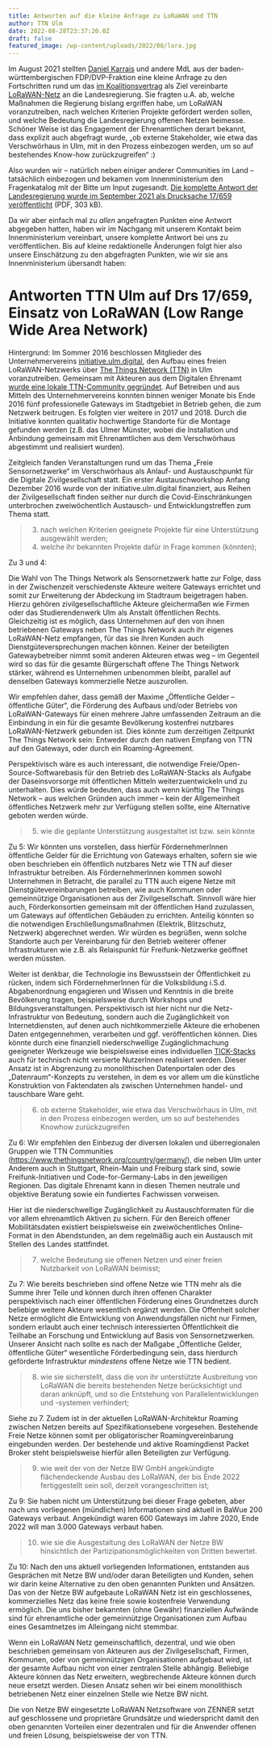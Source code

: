 ```yaml
---
title: Antworten auf die kleine Anfrage zu LoRaWAN und TTN
author: TTN Ulm
date: 2022-08-28T23:37:20.0Z
draft: false
featured_image: /wp-content/uploads/2022/08/lora.jpg
---
```

Im August 2021 stellten [Daniel Karrais](https://www.daniel-karrais-mdl.de/) und andere MdL aus der baden-württembergischen FDP/DVP-Fraktion eine kleine Anfrage zu den Fortschritten rund um das [im Koalitionsvertrag](https://www.baden-wuerttemberg.de/de/regierung/landesregierung/koalitionsvertrag-fuer-baden-wuerttemberg/) als Ziel vereinbarte [LoRaWAN-Netz](https://de.wikipedia.org/wiki/Long_Range_Wide_Area_Network) an die Landesregierung. Sie fragten u.A. ab, welche Maßnahmen die Regierung bislang ergriffen habe, um LoRaWAN voranzutreiben, nach welchen Kriterien Projekte gefördert werden sollen, und welche Bedeutung die Landesregierung offenen Netzen beimesse. Schöner Weise ist das Engagement der Ehrenamtlichen derart bekannt, dass explizit auch abgefragt wurde, „ob externe Stakeholder, wie etwa das Verschwörhaus in Ulm, mit in den Prozess einbezogen werden, um so auf bestehendes Know-how zurückzugreifen“ :)

Also wurden wir – natürlich neben einiger anderer Communities im Land – tatsächlich einbezogen und bekamen vom Innenministerium den Fragenkatalog mit der Bitte um Input zugesandt. [Die komplette Antwort der Landesregierung wurde im September 2021 als Drucksache 17/659 veröffentlicht](https://www.landtag-bw.de/files/live/sites/LTBW/files/dokumente/WP17/Drucksachen/0000/17_0659_D.pdf) (PDF, 303 kB).

Da wir aber einfach mal zu _allen_ angefragten Punkten eine Antwort abgegeben hatten, haben wir im Nachgang mit unserem Kontakt beim Innenministerium vereinbart, unsere komplette Antwort bei uns zu veröffentlichen. Bis auf kleine redaktionelle Änderungen folgt hier also unsere Einschätzung zu den abgefragten Punkten, wie wir sie ans Innenministerium übersandt haben:

# Antworten TTN Ulm auf Drs 17/659, Einsatz von LoRaWAN (Low Range Wide Area Network)

Hintergrund: Im Sommer 2016 beschlossen Mitglieder des Unternehmervereins [initiative.ulm.digital](https://ulm-digital.com/), den Aufbau eines freien LoRaWAN-Netzwerks über [The Things Network (TTN)](https://thethingsnetwork.org/) in Ulm voranzutreiben. Gemeinsam mit Akteuren aus dem Digitalen Ehrenamt [wurde eine lokale TTN-Community gegründet](https://www.thethingsnetwork.org/community/ulm/). Auf Betreiben und aus Mitteln des Unternehmervereins konnten binnen weniger Monate bis Ende 2016 fünf  professionelle Gateways im Stadtgebiet in Betrieb gehen, die zum Netzwerk beitrugen. Es folgten vier weitere in 2017 und 2018. Durch die Initiative konnten qualitativ hochwertige Standorte für die Montage gefunden werden (z.B. das Ulmer Münster, wobei die Installation und Anbindung gemeinsam mit Ehrenamtlichen aus dem Verschwörhaus abgestimmt und realisiert wurden).

Zeitgleich fanden Veranstaltungen rund um das Thema „Freie Sensornetzwerke“ im Verschwörhaus als Anlauf- und Austauschpunkt für die Digitale Zivilgesellschaft statt. Ein erster Austauschworkshop Anfang Dezember 2016 wurde von der initiative.ulm.digital finanziert, aus Reihen der Zivilgesellschaft finden seither nur durch die Covid-Einschränkungen unterbrochen zweiwöchentlich Austausch- und Entwicklungstreffen zum Thema statt.

> 3. nach welchen Kriterien geeignete Projekte für eine Unterstützung ausgewählt werden;
> 4. welche ihr bekannten Projekte dafür in Frage kommen (könnten);

Zu 3 und 4: 

Die Wahl von The Things Network als Sensornetzwerk hatte zur Folge, dass in der Zwischenzeit verschiedenste Akteure weitere Gateways errichtet und somit zur Erweiterung der Abdeckung im Stadtraum beigetragen haben. Hierzu gehören zivilgesellschaftliche Akteure gleichermaßen wie Firmen oder das Studierendenwerk Ulm als Anstalt öffentlichen Rechts.  
Gleichzeitig ist es möglich, dass Unternehmen auf den von ihnen betriebenen Gateways neben The Things Network auch ihr eigenes LoRaWAN-Netz empfangen, für das sie ihren Kunden auch Dienstgüteversprechungen machen können. Keiner der beteiligten Gatewaybetreiber nimmt somit anderen Akteuren etwas weg – im Gegenteil wird so das für die gesamte Bürgerschaft offene The Things Network stärker, während es Unternehmen unbenommen bleibt, parallel auf denselben Gateways kommerzielle Netze auszurollen.

Wir empfehlen daher, dass gemäß der Maxime „Öffentliche Gelder – öffentliche Güter“, die Förderung des Aufbaus und/oder Betriebs von LoRaWAN-Gateways für einen mehrere Jahre umfassenden Zeitraum an die Einbindung in ein für die gesamte Bevölkerung kostenfrei nutzbares LoRaWAN-Netzwerk gebunden ist. Dies könnte zum derzeitigen Zeitpunkt The Things Network sein: Entweder durch den nativen Empfang von TTN auf den Gateways, oder durch ein Roaming-Agreement.

Perspektivisch wäre es auch interessant, die notwendige Freie/Open-Source-Softwarebasis für den Betrieb des LoRaWAN-Stacks als Aufgabe der Daseinsvorsorge mit öffentlichen Mitteln weiterzuentwickeln und zu unterhalten. Dies würde bedeuten, dass auch wenn künftig The Things Network – aus welchen Gründen auch immer – kein der Allgemeinheit öffentliches Netzwerk mehr zur Verfügung stellen sollte, eine Alternative geboten werden würde.



> 5. wie die geplante Unterstützung ausgestaltet ist bzw. sein könnte

Zu 5: Wir könnten uns vorstellen, dass hierfür FördernehmerInnen öffentliche Gelder für die Errichtung von Gateways erhalten, sofern sie wie oben beschrieben ein öffentlich nutzbares Netz wie TTN auf dieser Infrastruktur betreiben. Als FördernehmerInnen kommen sowohl Unternehmen in Betracht, die parallel zu TTN auch eigene Netze mit Dienstgütevereinbarungen betreiben, wie auch Kommunen oder gemeinnützige Organisationen aus der Zivilgesellschaft. Sinnvoll wäre hier auch, Förderkonsortien gemeinsam mit der öffentlichen Hand zuzulassen, um Gateways auf öffentlichen Gebäuden zu errichten. Anteilig könnten so die notwendigen Erschließungsmaßnahmen (Elektrik, Blitzschutz, Netzwerk) abgerechnet werden. Wir würden es begrüßen, wenn solche Standorte auch per Vereinbarung für den Betrieb weiterer offener Infrastrukturen wie z.B. als Relaispunkt für Freifunk-Netzwerke geöffnet werden müssten.

Weiter ist denkbar, die Technologie ins Bewusstsein der Öffentlichkeit zu rücken, indem sich FördernehmerInnen für die Volksbildung i.S.d. Abgabenordnung engagieren und Wissen und Kenntnis in die breite Bevölkerung tragen, beispielsweise durch Workshops und Bildungsveranstaltungen. Perspektivisch ist hier nicht nur die Netz-Infrastruktur von Bedeutung, sondern auch die Zugänglichkeit von Internetdiensten, auf denen auch nichtkommerzielle Akteure die erhobenen Daten entgegennehmen, verarbeiten und ggf. veröffentlichen können. Dies könnte durch eine finanziell niederschwellige Zugänglichmachung geeigneter Werkzeuge wie beispielsweise eines individuellen [TICK-Stacks](https://wiki.archlinux.org/title/TICK_stack) auch für technisch nicht versierte NutzerInnen realisiert werden. Dieser Ansatz ist in Abgrenzung zu monolithischen Datenportalen oder des „Datenraum“-Konzepts zu verstehen, in dem es vor allem um die künstliche Konstruktion von Faktendaten als zwischen Unternehmen handel- und tauschbare Ware geht.

> 6. ob externe Stakeholder, wie etwa das Verschwörhaus in Ulm, mit in den Prozess einbezogen werden, um so auf bestehendes Knowhow zurückzugreifen

Zu 6: Wir empfehlen den Einbezug der diversen lokalen und überregionalen Gruppen wie TTN Communities (https://www.thethingsnetwork.org/country/germany/), die neben Ulm unter Anderem auch in Stuttgart, Rhein-Main und Freiburg stark sind, sowie Freifunk-Initiativen und Code-for-Germany-Labs in den jeweiligen Regionen. Das digitale Ehrenamt kann in diesen Themen neutrale und objektive Beratung sowie ein fundiertes Fachwissen vorweisen. 

Hier ist die niederschwellige Zugänglichkeit zu Austauschformaten für die vor allem ehrenamtlich Aktiven zu sichern. Für den Bereich offener Mobilitätsdaten existiert beispielsweise ein zweiwöchentliches Online-Format in den Abendstunden, an dem regelmäßig auch ein Austausch mit Stellen des Landes stattfindet.


> 7. welche Bedeutung sie offenen Netzen und einer freien Nutzbarkeit von LoRaWAN beimisst; 

Zu 7: Wie bereits beschrieben sind offene Netze wie TTN mehr als die Summe ihrer Teile und können durch ihren offenen Charakter perspektivisch nach einer öffentlichen Förderung eines Grundnetzes durch beliebige weitere Akteure wesentlich ergänzt werden. Die Offenheit solcher Netze ermöglicht die Entwicklung von Anwendungsfällen nicht nur Firmen, sondern erlaubt auch einer technisch interessierten Öffentlichkeit die Teilhabe an Forschung und Entwicklung auf Basis von Sensornetzwerken. Unserer Ansicht nach sollte es nach der Maßgabe „Öffentliche Gelder, öffentliche Güter“ wesentliche Förderbedingung sein, dass hierdurch geförderte Infrastruktur _mindestens_ offene Netze wie TTN bedient.

> 8. wie sie sicherstellt, dass die von ihr unterstützte Ausbreitung von LoRaWAN die bereits bestehenden Netze berücksichtigt und daran anknüpft, und so die Entstehung von Parallelentwicklungen und -systemen verhindert;

Siehe zu 7. Zudem ist in der aktuellen LoRaWAN-Architektur Roaming zwischen Netzen bereits auf Spezifikationsebene vorgesehen. Bestehende Freie Netze können somit per obligatorischer Roamingvereinbarung eingebunden werden. Der bestehende und aktive Roamingdienst Packet Broker steht beispielsweise hierfür allen Beteiligten zur Verfügung.

> 9. wie weit der von der Netze BW GmbH angekündigte flächendeckende Ausbau des LoRaWAN, der bis Ende 2022 fertiggestellt sein soll, derzeit vorangeschritten ist;

Zu 9: Sie haben nicht um Unterstützung bei dieser Frage gebeten, aber nach uns vorliegenen (mündlichen) Informationen sind aktuell in BaWue 200 Gateways verbaut. Angekündigt waren 600 Gateways im Jahre 2020, Ende 2022 will man 3.000 Gateways verbaut haben.

> 10. wie sie die Ausgestaltung des LoRaWAN der Netze BW hinsichtlich der Partizipationsmöglichkeiten von Dritten bewertet.
 
Zu 10: Nach den uns aktuell vorliegenden Informationen, entstanden aus Gesprächen mit Netze BW und/oder daran Beteiligten und Kunden, sehen wir darin keine Alternative zu den oben genannten Punkten und Ansätzen. Das von der Netze BW aufgebaute LoRaWAN Netz ist ein geschlossenes, kommerzielles Netz das keine freie sowie kostenfreie Verwendung ermöglich. Die uns bisher bekannten (ohne Gewähr) finanziellen Aufwände sind für ehrenamtliche oder gemeinnützige Organisationen zum Aufbau eines Gesamtnetzes im Alleingang nicht stemmbar. 

Wenn ein LoRaWAN Netz gemeinschaftlich, dezentral, und wie oben beschrieben gemeinsam von Akteuren aus der Zivilgesellschaft, Firmen, Kommunen, oder von gemeinnützigen Organisationen aufgebaut wird, ist der gesamte Aufbau nicht von einer zentralen Stelle abhängig. Beliebige Akteure können das Netz erweitern, wegbrechende Akteure können durch neue ersetzt werden. Diesen Ansatz sehen wir bei einem monolithisch betriebenen Netz einer einzelnen Stelle wie Netze BW nicht.

Die von Netze BW eingesetzte LoRaWAN Netzsoftware von ZENNER setzt auf geschlossene und proprietäre Grundsätze und wiederspricht damit den oben genannten Vorteilen einer dezentralen und für die Anwender offenen und freien Lösung, beispielsweise der von TTN. 

